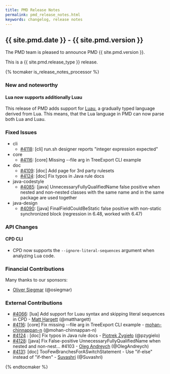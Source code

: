 ```yaml
---
title: PMD Release Notes
permalink: pmd_release_notes.html
keywords: changelog, release notes
---
```


## {{ site.pmd.date }} - {{ site.pmd.version }}

The PMD team is pleased to announce PMD {{ site.pmd.version }}.

This is a {{ site.pmd.release_type }} release.

{% tocmaker is_release_notes_processor %}

### New and noteworthy

#### Lua now supports additionally Luau

This release of PMD adds support for [Luau](https://github.com/Roblox/luau), a gradually typed language derived
from Lua. This means, that the Lua language in PMD can now parse both Lua and Luau.

### Fixed Issues
* cli
    * [#4118](https://github.com/pmd/pmd/issues/4118): \[cli] run.sh designer reports "integer expression expected"
* core
    * [#4116](https://github.com/pmd/pmd/pull/4116): \[core] Missing --file arg in TreeExport CLI example
* doc
    * [#4109](https://github.com/pmd/pmd/pull/4109): \[doc] Add page for 3rd party rulesets
    * [#4124](https://github.com/pmd/pmd/pull/4124): \[doc] Fix typos in Java rule docs
* java-codestyle
    * [#4085](https://github.com/pmd/pmd/issues/4085): \[java] UnnecessaryFullyQualifiedName false positive when nested and non-nested classes with the same name and in the same package are used together
* java-design
    * [#4090](https://github.com/pmd/pmd/issues/4090): \[java] FinalFieldCouldBeStatic false positive with non-static synchronized block (regression in 6.48, worked with 6.47)

### API Changes

#### CPD CLI

* CPD now supports the `--ignore-literal-sequences` argument when analyzing Lua code.

### Financial Contributions

Many thanks to our sponsors:

* [Oliver Siegmar](https://github.com/osiegmar) (@osiegmar)

### External Contributions
* [#4066](https://github.com/pmd/pmd/pull/4066): \[lua] Add support for Luau syntax and skipping literal sequences in CPD - [Matt Hargett](https://github.com/matthargett) (@matthargett)
* [#4116](https://github.com/pmd/pmd/pull/4116): \[core] Fix missing --file arg in TreeExport CLI example - [mohan-chinnappan-n](https://github.com/mohan-chinnappan-n) (@mohan-chinnappan-n)
* [#4124](https://github.com/pmd/pmd/pull/4124) : \[doc] Fix typos in Java rule docs - [Piotrek Żygieło](https://github.com/pzygielo) (@pzygielo)
* [#4128](https://github.com/pmd/pmd/pull/4128): \[java] Fix False-positive UnnecessaryFullyQualifiedName when nested and non-nest… #4103 - [Oleg Andreych](https://github.com/OlegAndreych) (@OlegAndreych)
* [#4131](https://github.com/pmd/pmd/pull/4131): \[doc] TooFewBranchesForASwitchStatement - Use "if-else" instead of "if-then" - [Suvashri](https://github.com/Suvashri) (@Suvashri)

{% endtocmaker %}

